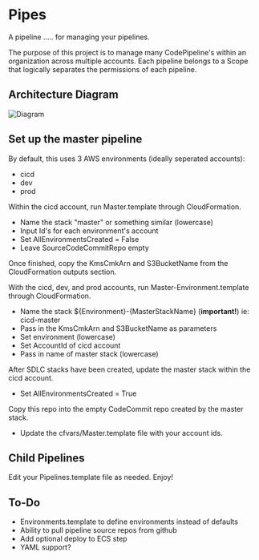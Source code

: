 # Pipes
A pipeline ..... for managing your pipelines.

The purpose of this project is to manage many CodePipeline's within an organization across multiple accounts. Each pipeline belongs to a Scope that logically separates the permissions of each pipeline. 

## Architecture Diagram
![Diagram](https://farrantch.github.io/pipes.png?)

## Set up the master pipeline
By default, this uses 3 AWS environments (ideally seperated accounts):
   - cicd
   - dev
   - prod

Within the cicd account, run Master.template through CloudFormation.
   - Name the stack "master" or something similar (lowercase)
   - Input Id's for each environment's account
   - Set AllEnvironmentsCreated = False
   - Leave SourceCodeCommitRepo empty
   
Once finished, copy the KmsCmkArn and S3BucketName from the CloudFormation outputs section.
    
With the cicd, dev, and prod accounts, run Master-Environment.template through CloudFormation.
   - Name the stack ${Environment}-{MasterStackName} (**important!**) ie: cicd-master 
   - Pass in the KmsCmkArn and S3BucketName as parameters
   - Set environment (lowercase)
   - Set AccountId of cicd account
   - Pass in name of master stack (lowercase)

After SDLC stacks have been created, update the master stack within the cicd account.
   - Set AllEnvironmentsCreated = True
   
Copy this repo into the empty CodeCommit repo created by the master stack.
   - Update the cfvars/Master.template file with your account ids.

## Child Pipelines
Edit your Pipelines.template file as needed. Enjoy!

## To-Do
   - Environments.template to define environments instead of defaults
   - Ability to pull pipeline source repos from github
   - Add optional deploy to ECS step
   - YAML support?
